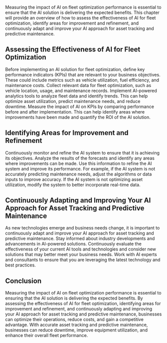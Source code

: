 

Measuring the impact of AI on fleet optimization performance is essential to ensure that the AI solution is delivering the expected benefits. This chapter will provide an overview of how to assess the effectiveness of AI for fleet optimization, identify areas for improvement and refinement, and continuously adapt and improve your AI approach for asset tracking and predictive maintenance.

Assessing the Effectiveness of AI for Fleet Optimization
--------------------------------------------------------

Before implementing an AI solution for fleet optimization, define key performance indicators (KPIs) that are relevant to your business objectives. These could include metrics such as vehicle utilization, fuel efficiency, and maintenance costs. Collect relevant data for fleet optimization, such as vehicle location, usage, and maintenance records. Implement AI-powered analytics tools to analyze fleet data and identify trends. This can help optimize asset utilization, predict maintenance needs, and reduce downtime. Measure the impact of AI on KPIs by comparing performance before and after implementation. This can help identify areas where improvements have been made and quantify the ROI of the AI solution.

Identifying Areas for Improvement and Refinement
------------------------------------------------

Continuously monitor and refine the AI system to ensure that it is achieving its objectives. Analyze the results of the forecasts and identify any areas where improvements can be made. Use this information to refine the AI system and improve its performance. For example, if the AI system is not accurately predicting maintenance needs, adjust the algorithms or data inputs to improve accuracy. If the AI system is not optimizing asset utilization, modify the system to better incorporate real-time data.

Continuously Adapting and Improving Your AI Approach for Asset Tracking and Predictive Maintenance
--------------------------------------------------------------------------------------------------

As new technologies emerge and business needs change, it is important to continuously adapt and improve your AI approach for asset tracking and predictive maintenance. Stay informed about industry developments and advancements in AI-powered solutions. Continuously evaluate the effectiveness of your current AI tools and technologies and consider new solutions that may better meet your business needs. Work with AI experts and consultants to ensure that you are leveraging the latest technology and best practices.

Conclusion
----------

Measuring the impact of AI on fleet optimization performance is essential to ensuring that the AI solution is delivering the expected benefits. By assessing the effectiveness of AI for fleet optimization, identifying areas for improvement and refinement, and continuously adapting and improving your AI approach for asset tracking and predictive maintenance, businesses can optimize their operations, reduce costs, and gain a competitive advantage. With accurate asset tracking and predictive maintenance, businesses can reduce downtime, improve equipment utilization, and enhance their overall fleet performance.


